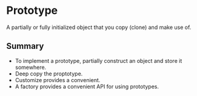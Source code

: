 # Prototype

A partially or fully initialized object that you copy (clone) and make use of.

## Summary

- To implement a prototype, partially construct an object and store it somewhere.
- Deep copy the proptotype.
- Customize provides a convenient.
- A factory provides a convenient API for using prototypes.
